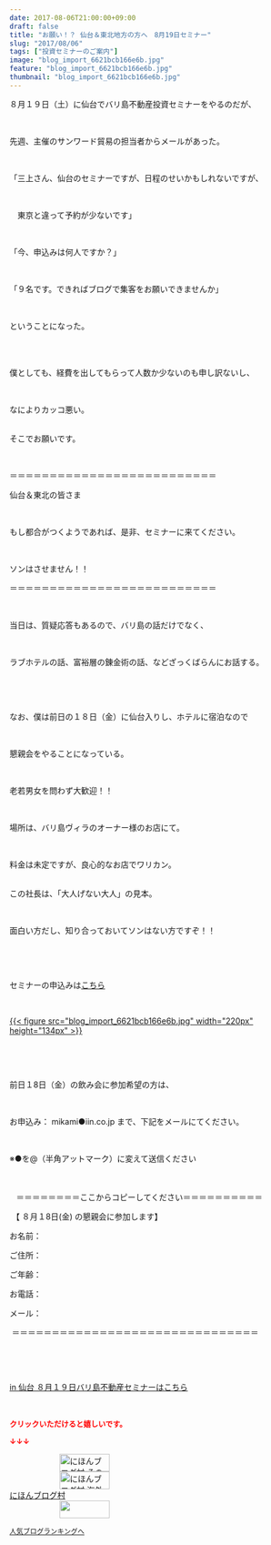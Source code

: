 ```yaml
---
date: 2017-08-06T21:00:00+09:00
draft: false
title: "お願い！？ 仙台＆東北地方の方へ　8月19日セミナー"
slug: "2017/08/06"
tags: ["投資セミナーのご案内"]
image: "blog_import_6621bcb166e6b.jpg"
feature: "blog_import_6621bcb166e6b.jpg"
thumbnail: "blog_import_6621bcb166e6b.jpg"
---
```

<p>８月１９日（土）に仙台でバリ島不動産投資セミナーをやるのだが、</p><p> </p><p>先週、主催のサンワード貿易の担当者からメールがあった。</p><p> </p><p>「三上さん、仙台のセミナーですが、日程のせいかもしれないですが、</p><p> </p><p>　東京と違って予約が少ないです」</p><p> </p><p>「今、申込みは何人ですか？」</p><p> </p><p>「９名です。できればブログで集客をお願いできませんか」</p><p> </p><p>ということになった。</p><p> </p><p><br/>僕としても、経費を出してもらって人数か少ないのも申し訳ないし、</p><p> </p><p>なによりカッコ悪い。</p><p><br/>そこでお願いです。</p><p> </p><p>＝＝＝＝＝＝＝＝＝＝＝＝＝＝＝＝＝＝＝＝＝＝＝＝＝＝</p><p>仙台＆東北の皆さま</p><p> </p><p>もし都合がつくようであれば、是非、セミナーに来てください。</p><p> </p><p>ソンはさせません！！</p><p>＝＝＝＝＝＝＝＝＝＝＝＝＝＝＝＝＝＝＝＝＝＝＝＝＝＝</p><p> </p><p>当日は、質疑応答もあるので、バリ島の話だけでなく、</p><p> </p><p>ラブホテルの話、富裕層の錬金術の話、などざっくばらんにお話する。</p><p> </p><p> </p><p>なお、僕は前日の１８日（金）に仙台入りし、ホテルに宿泊なので</p><p> </p><p>懇親会をやることになっている。</p><p> </p><p>老若男女を問わず大歓迎！！</p><p> </p><p>場所は、バリ島ヴィラのオーナー様のお店にて。</p><p> </p><p>料金は未定ですが、良心的なお店でワリカン。</p><p><br/>この社長は、「大人げない大人」の見本。</p><p> </p><p>面白い方だし、知り合っておいてソンはない方ですぞ！！</p><p> </p><p> </p><p>セミナーの申込みは<a href="19_ek" target="_blank"><span style="text-decoration: underline;">こちら</span></a></p><p> </p><p><a href="19_ek" target="_blank">{{< figure src="blog_import_6621bcb166e6b.jpg" width="220px" height="134px" >}}</a></p><p> </p><p> </p><p>前日１8日（金）の飲み会に参加希望の方は、</p><p> </p><p>お申込み： mikami●iin.co.jp まで、下記をメールにてください。</p><p> </p><p>※●を@（半角アットマーク）に変えて送信ください<br/> </p><p><br/>   ＝＝＝＝＝＝＝＝ここからコピーしてください＝＝＝＝＝＝＝＝＝＝</p><p> 【 ８月１8日(金) の懇親会に参加します】</p><p>お名前：</p><p>ご住所：</p><p>ご年齢：</p><p>お電話：</p><p>メール：</p><p> ＝＝＝＝＝＝＝＝＝＝＝＝＝＝＝＝＝＝＝＝＝＝＝＝＝＝＝＝＝＝＝</p><p> </p><p> </p><p><a href="19_ek" target="_blank">in 仙台 ８月１９日バリ島不動産セミナーはこちら</a></p><p> </p><p><font color="#ff0000" size="2"><strong>クリックいただけると嬉しいです。</strong></font></p><p><font color="#ff0000" size="2"><strong>↓↓↓</strong></font></p><p><a href="ranking.html?p_cid=01260127" id="&amp;blogmura_banner" target="_blank"><img alt="にほんブログ村 その他生活ブログ 不動産投資へ" border="0" height="31" src="data:image/svg+xml;charset=utf-8,%3Csvg%20xmlns%3D%22http%3A%2F%2Fwww.w3.org%2F2000%2Fsvg%22%20title%3D%22Placeholder%20for%20Images%22%20role%3D%22presentation%22%20viewBox%3D%220%200%2088%2031%22%20%2F%3E" width="88" data-src="//life.blogmura.com/hudousantoushi/img/hudousantoushi88_31.gif" style="aspect-ratio: auto 88 / 31;"/><noscript><img alt="にほんブログ村 その他生活ブログ 不動産投資へ" border="0" height="31" src="//life.blogmura.com/hudousantoushi/img/hudousantoushi88_31.gif" width="88"></noscript></a><br/><a href="ranking.html?p_cid=01260127" target="_blank"><img alt="にほんブログ村 海外生活ブログ バリ島情報へ" border="0" height="31" src="data:image/svg+xml;charset=utf-8,%3Csvg%20xmlns%3D%22http%3A%2F%2Fwww.w3.org%2F2000%2Fsvg%22%20title%3D%22Placeholder%20for%20Images%22%20role%3D%22presentation%22%20viewBox%3D%220%200%2088%2031%22%20%2F%3E" width="88" data-src="https://img-proxy.blog-video.jp/images?url=http%3A%2F%2Foverseas.blogmura.com%2Fbali%2Fimg%2Fbali88_31.gif" style="aspect-ratio: auto 88 / 31;"/><noscript><img alt="にほんブログ村 海外生活ブログ バリ島情報へ" border="0" height="31" src="https://img-proxy.blog-video.jp/images?url=http%3A%2F%2Foverseas.blogmura.com%2Fbali%2Fimg%2Fbali88_31.gif" width="88"></noscript></a><br/><a href="ranking.html?p_cid=01260127" target="_blank">にほんブログ村</a><br/><a href="link.php?1804582" title="人気ブログランキングへ"><img border="0" height="31" src="data:image/svg+xml;charset=utf-8,%3Csvg%20xmlns%3D%22http%3A%2F%2Fwww.w3.org%2F2000%2Fsvg%22%20title%3D%22Placeholder%20for%20Images%22%20role%3D%22presentation%22%20viewBox%3D%220%200%2088%2031%22%20%2F%3E" width="88" data-src="https://blog.with2.net/img/banner/banner_22.gif" style="aspect-ratio: auto 88 / 31;"/><noscript><img border="0" height="31" src="https://blog.with2.net/img/banner/banner_22.gif" width="88"></noscript></a></p><p><a href="link.php?1804582" style="font-size: 12px;">人気ブログランキングへ</a></p>

